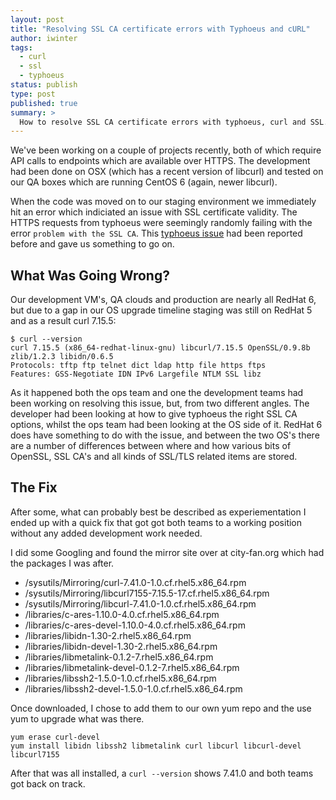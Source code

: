 ```yaml
---
layout: post
title: "Resolving SSL CA certificate errors with Typhoeus and cURL"
author: iwinter
tags:
  - curl
  - ssl
  - typhoeus
status: publish
type: post
published: true
summary: >
  How to resolve SSL CA certificate errors with typhoeus, curl and SSL.
---
```


We've been working on a couple of projects recently, both of which require 
API calls to endpoints which are available over HTTPS. The development had 
been done on OSX (which has a recent version of libcurl) and tested on our 
QA boxes which are running CentOS 6 (again, newer libcurl). 

When the code was moved on to our staging environment we immediately hit an 
error which indiciated an issue with SSL certificate validity. The HTTPS 
requests from typhoeus were seemingly randomly failing with the error 
`problem with the SSL CA`. This [typhoeus issue] had been reported before 
and gave us something to go on.

## What Was Going Wrong?

Our development VM's, QA clouds and production are nearly all RedHat 6, but 
due to a gap in our OS upgrade timeline staging was still on RedHat 5 and as 
a result curl 7.15.5:

	$ curl --version
	curl 7.15.5 (x86_64-redhat-linux-gnu) libcurl/7.15.5 OpenSSL/0.9.8b zlib/1.2.3 libidn/0.6.5
	Protocols: tftp ftp telnet dict ldap http file https ftps
	Features: GSS-Negotiate IDN IPv6 Largefile NTLM SSL libz

As it happened both the ops team and one the development teams had been 
working on resolving this issue, but, from two different angles. The 
developer had been looking at how to give typhoeus the right SSL CA options, 
whilst the ops team had been looking at the OS side of it. RedHat 6 does have 
something to do with the issue, and between the two OS's there are a number 
of differences between where and how various bits of OpenSSL, SSL CA's and 
all kinds of SSL/TLS related items are stored.

## The Fix

After some, what can probably best be described as experiementation I ended up 
with a quick fix that got got both teams to a working position without any 
added development work needed.

I did some Googling and found the mirror site over at city-fan.org which had 
the packages I was after.

* /sysutils/Mirroring/curl-7.41.0-1.0.cf.rhel5.x86_64.rpm
* /sysutils/Mirroring/libcurl7155-7.15.5-17.cf.rhel5.x86_64.rpm
* /sysutils/Mirroring/libcurl-7.41.0-1.0.cf.rhel5.x86_64.rpm
* /libraries/c-ares-1.10.0-4.0.cf.rhel5.x86_64.rpm
* /libraries/c-ares-devel-1.10.0-4.0.cf.rhel5.x86_64.rpm
* /libraries/libidn-1.30-2.rhel5.x86_64.rpm
* /libraries/libidn-devel-1.30-2.rhel5.x86_64.rpm
* /libraries/libmetalink-0.1.2-7.rhel5.x86_64.rpm
* /libraries/libmetalink-devel-0.1.2-7.rhel5.x86_64.rpm
* /libraries/libssh2-1.5.0-1.0.cf.rhel5.x86_64.rpm
* /libraries/libssh2-devel-1.5.0-1.0.cf.rhel5.x86_64.rpm	

Once downloaded, I chose to add them to our own yum repo and the use yum to 
upgrade what was there.

	yum erase curl-devel
	yum install libidn libssh2 libmetalink curl libcurl libcurl-devel libcurl7155

After that was all installed, a `curl --version` shows 7.41.0 and both teams got back on track.

[typhoeus issue]: https://github.com/typhoeus/typhoeus/issues/90
[mirror-sysutils]: http://mirror.city-fan.org/ftp/contrib/sysutils/Mirroring/
[mirror-libraries]: http://mirror.city-fan.org/ftp/contrib/libraries/
